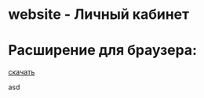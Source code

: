 # website - Личный кабинет

# Расширение для браузера:

[скачать](https://github.com/progito/web/files/14962684/app.zip)


asd
